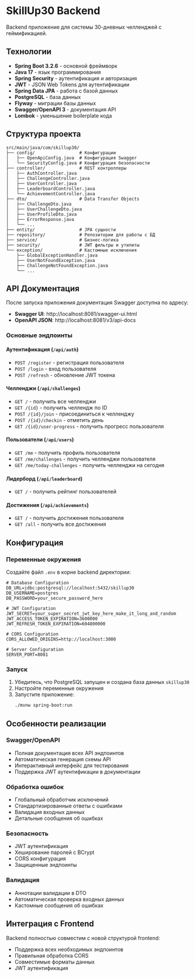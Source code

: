 # SkillUp30 Backend

Backend приложение для системы 30-дневных челленджей с геймификацией.

## Технологии

- **Spring Boot 3.2.6** - основной фреймворк
- **Java 17** - язык программирования
- **Spring Security** - аутентификация и авторизация
- **JWT** - JSON Web Tokens для аутентификации
- **Spring Data JPA** - работа с базой данных
- **PostgreSQL** - база данных
- **Flyway** - миграции базы данных
- **Swagger/OpenAPI 3** - документация API
- **Lombok** - уменьшение boilerplate кода

## Структура проекта

```
src/main/java/com/skillup30/
├── config/                 # Конфигурации
│   ├── OpenApiConfig.java  # Конфигурация Swagger
│   └── SecurityConfig.java # Конфигурация безопасности
├── controller/             # REST контроллеры
│   ├── AuthController.java
│   ├── ChallengeController.java
│   ├── UserController.java
│   ├── LeaderboardController.java
│   └── AchievementController.java
├── dto/                    # Data Transfer Objects
│   ├── ChallengeDto.java
│   ├── UserChallengeDto.java
│   ├── UserProfileDto.java
│   ├── ErrorResponse.java
│   └── ...
├── entity/                 # JPA сущности
├── repository/             # Репозитории для работы с БД
├── service/                # Бизнес-логика
├── security/               # JWT фильтры и утилиты
└── exception/              # Кастомные исключения
    ├── GlobalExceptionHandler.java
    ├── UserNotFoundException.java
    ├── ChallengeNotFoundException.java
    └── ...
```

## API Документация

После запуска приложения документация Swagger доступна по адресу:
- **Swagger UI**: http://localhost:8081/swagger-ui.html
- **OpenAPI JSON**: http://localhost:8081/v3/api-docs

### Основные эндпоинты

#### Аутентификация (`/api/auth`)
- `POST /register` - регистрация пользователя
- `POST /login` - вход пользователя
- `POST /refresh` - обновление JWT токена

#### Челленджи (`/api/challenges`)
- `GET /` - получить все челленджи
- `GET /{id}` - получить челлендж по ID
- `POST /{id}/join` - присоединиться к челленджу
- `POST /{id}/checkin` - отметить день
- `GET /{id}/user-progress` - получить прогресс пользователя

#### Пользователи (`/api/users`)
- `GET /me` - получить профиль пользователя
- `GET /me/challenges` - получить челленджи пользователя
- `GET /me/today-challenges` - получить челленджи на сегодня

#### Лидерборд (`/api/leaderboard`)
- `GET /` - получить рейтинг пользователей

#### Достижения (`/api/achievements`)
- `GET /` - получить достижения пользователя
- `GET /all` - получить все достижения

## Конфигурация

### Переменные окружения

Создайте файл `.env` в корне backend директории:

```env
# Database Configuration
DB_URL=jdbc:postgresql://localhost:5432/skillup30
DB_USERNAME=postgres
DB_PASSWORD=your_secure_password_here

# JWT Configuration
JWT_SECRET=your_super_secret_jwt_key_here_make_it_long_and_random
JWT_ACCESS_TOKEN_EXPIRATION=3600000
JWT_REFRESH_TOKEN_EXPIRATION=604800000

# CORS Configuration
CORS_ALLOWED_ORIGINS=http://localhost:3000

# Server Configuration
SERVER_PORT=8081
```

### Запуск

1. Убедитесь, что PostgreSQL запущен и создана база данных `skillup30`
2. Настройте переменные окружения
3. Запустите приложение:
   ```bash
   ./mvnw spring-boot:run
   ```

## Особенности реализации

### Swagger/OpenAPI
- Полная документация всех API эндпоинтов
- Автоматическая генерация схемы API
- Интерактивный интерфейс для тестирования
- Поддержка JWT аутентификации в документации

### Обработка ошибок
- Глобальный обработчик исключений
- Стандартизированные ответы с ошибками
- Валидация входных данных
- Детальные сообщения об ошибках

### Безопасность
- JWT аутентификация
- Хеширование паролей с BCrypt
- CORS конфигурация
- Защищенные эндпоинты

### Валидация
- Аннотации валидации в DTO
- Автоматическая проверка входных данных
- Кастомные сообщения об ошибках

## Интеграция с Frontend

Backend полностью совместим с новой структурой frontend:
- Поддержка всех необходимых эндпоинтов
- Правильная обработка CORS
- Совместимые форматы данных
- JWT аутентификация 